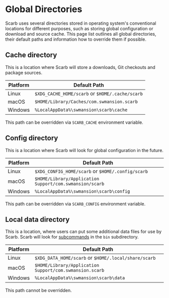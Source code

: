 # Global Directories

Scarb uses several directories stored in operating system's conventional locations for different purposes, such as
storing global configuration or download and source cache.
This page list outlines all global directories, their default paths and information how to override them if possible.

## Cache directory

This is a location where Scarb will store a downloads, Git checkouts and package sources.

| Platform | Default Path                                    |
| -------- | ----------------------------------------------- |
| Linux    | `$XDG_CACHE_HOME/scarb` or `$HOME/.cache/scarb` |
| macOS    | `$HOME/Library/Caches/com.swmansion.scarb`      |
| Windows  | `%LocalAppData%\swmansion\scarb\cache`          |

This path can be overridden via `SCARB_CACHE` environment variable.

## Config directory

This is a location where Scarb will look for global configuration in the future.

| Platform | Default Path                                            |
| -------- | ------------------------------------------------------- |
| Linux    | `$XDG_CONFIG_HOME/scarb` or `$HOME/.config/scarb`       |
| macOS    | `$HOME/Library/Application Support/com.swmansion/scarb` |
| Windows  | `%LocalAppData%\swmansion\scarb\config`                 |

This path can be overridden via `SCARB_CONFIG` environment variable.

## Local data directory

This is a location, where users can put some additional data files for use by Scarb.
Scarb will look for [subcommands] in the `bin` subdirectory.

| Platform | Default Path                                            |
| -------- | ------------------------------------------------------- |
| Linux    | `$XDG_DATA_HOME/scarb` or `$HOME/.local/share/scarb`    |
| macOS    | `$HOME/Library/Application Support/com.swmansion.scarb` |
| Windows  | `%LocalAppData%\swmansion\scarb\data`                   |

This path cannot be overridden.

[subcommands]: ../writing-extensions/subcommands
